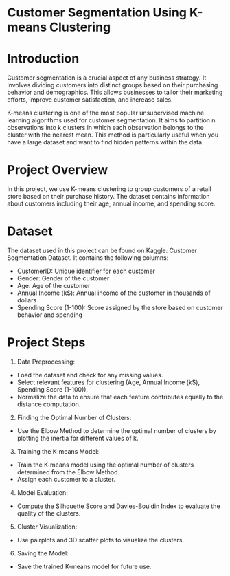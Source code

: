# Customer Segmentation Using K-means Clustering
# Introduction
Customer segmentation is a crucial aspect of any business strategy. It involves dividing customers into distinct groups based on their purchasing behavior and demographics. This allows businesses to tailor their marketing efforts, improve customer satisfaction, and increase sales.

K-means clustering is one of the most popular unsupervised machine learning algorithms used for customer segmentation. It aims to partition n observations into k clusters in which each observation belongs to the cluster with the nearest mean. This method is particularly useful when you have a large dataset and want to find hidden patterns within the data.

# Project Overview
In this project, we use K-means clustering to group customers of a retail store based on their purchase history. The dataset contains information about customers including their age, annual income, and spending score.

# Dataset
The dataset used in this project can be found on Kaggle: Customer Segmentation Dataset. It contains the following columns:

- CustomerID: Unique identifier for each customer
- Gender: Gender of the customer
- Age: Age of the customer
- Annual Income (k$): Annual income of the customer in thousands of dollars
- Spending Score (1-100): Score assigned by the store based on customer behavior and spending
# Project Steps
1. Data Preprocessing:

- Load the dataset and check for any missing values.
- Select relevant features for clustering (Age, Annual Income (k$), Spending Score (1-100)).
- Normalize the data to ensure that each feature contributes equally to the distance computation.
2. Finding the Optimal Number of Clusters:

- Use the Elbow Method to determine the optimal number of clusters by plotting the inertia for different values of k.
3. Training the K-means Model:

- Train the K-means model using the optimal number of clusters determined from the Elbow Method.
- Assign each customer to a cluster.
4. Model Evaluation:

- Compute the Silhouette Score and Davies-Bouldin Index to evaluate the quality of the clusters.
5. Cluster Visualization:

- Use pairplots and 3D scatter plots to visualize the clusters.
6. Saving the Model:

- Save the trained K-means model for future use.
